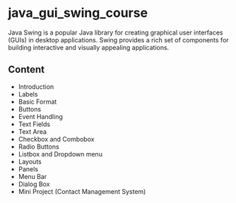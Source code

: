# java_gui_swing_course
Java Swing is a popular Java library for creating graphical user interfaces (GUIs) in desktop applications. Swing provides a rich set of components for building interactive and visually appealing applications. 

## Content
- Introduction
- Labels
- Basic Format
- Buttons
- Event Handling
- Text Fields
- Text Area
- Checkbox and Combobox
- Radio Buttons
- Listbox and Dropdown menu
- Layouts
- Panels
- Menu Bar
- Dialog Box
- Mini Project (Contact Management System)


